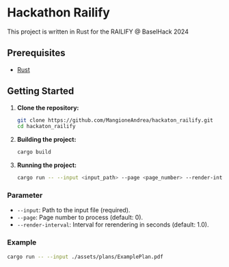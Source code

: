 # Hackathon Railify

This project is written in Rust for the RAILIFY @ BaselHack 2024

## Prerequisites

- [Rust](https://www.rust-lang.org/tools/install)

## Getting Started

1. **Clone the repository:**
   ```sh
   git clone https://github.com/MangioneAndrea/hackaton_railify.git
   cd hackaton_railify
   ```
2. **Building the project:**
     ```sh
   cargo build
   ```
3. **Running the project:**
     ```sh
   cargo run -- --input <input_path> --page <page_number> --render-interval <interval>
   ```

### Parameter
- `--input`: Path to the input file (required).
- `--page`: Page number to process (default: 0).
- `--render-interval`: Interval for rerendering in seconds (default: 1.0).


### Example
```sh
cargo run -- --input ./assets/plans/ExamplePlan.pdf
```